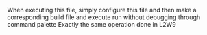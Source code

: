 When executing this file, simply configure this file and then make a corresponding build file and execute run without debugging through command palette
Exactly the same operation done in L2W9
